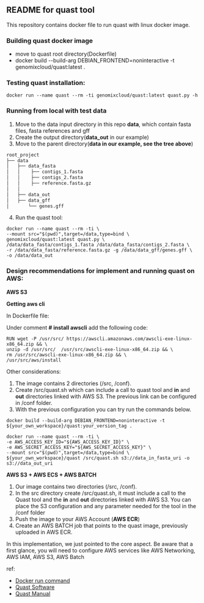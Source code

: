 ## README for quast tool ##

This repository contains docker file to run quast with linux docker image.

### Building quast docker image

* move to quast root directory(Dockerfile)
* docker build --build-arg DEBIAN_FRONTEND=noninteractive -t genomixcloud/quast:latest .

### Testing quast installation:

```shell
docker run --name quast --rm -ti genomixcloud/quast:latest quast.py -h
```

### Running from local with test data 

1. Move to the data input directory in this repo **data**, which contain fasta files, fasta references and gff
2. Create the output directory(**data_out** in our example)
3. Move to the parent directory(**data in our example, see the tree above**)

```md
root_project
├── data
│   ├── data_fasta
│   │    ├── contigs_1.fasta
│   │    ├── contigs_2.fasta
│   │    ├── reference.fasta.gz
│   │ 
│   ├── data_out
│   ├── data_gff
│       └── genes.gff
```

4. Run the quast tool:

```shell
docker run --name quast --rm -ti \
--mount src="$(pwd)",target=/data,type=bind \
genomixcloud/quast:latest quast.py \
/data/data_fasta/contigs_1.fasta /data/data_fasta/contigs_2.fasta \
-r /data/data_fasta/reference.fasta.gz -g /data/data_gff/genes.gff \
-o /data/data_out
```

### Design recommendations for implement and running quast on AWS:

**AWS S3**

****Getting aws cli****

In Dockerfile file:

Under comment **# install awscli** add the following code:

```shell
RUN wget -P /usr/src/ https://awscli.amazonaws.com/awscli-exe-linux-x86_64.zip && \
unzip -d /usr/src/  /usr/src/awscli-exe-linux-x86_64.zip && \
rm /usr/src/awscli-exe-linux-x86_64.zip && \
/usr/src/aws/install
```

Other considerations:

1. The image contains 2 directories (/src, /conf).
2. Create /src/quast.sh which can include a call to quast tool and **in** and **out** directories linked with AWS S3. The previous link can be configured in /conf folder.
3. With the previous configuration you can try run the commands below.

```shell 
docker build --build-arg DEBIAN_FRONTEND=noninteractive -t ${your_own_workspace}/quast:your_version_tag . 
```

```shell
docker run --name quast --rm -ti \
-e AWS_ACCESS_KEY_ID="${AWS_ACCESS_KEY_ID}" \
-e AWS_SECRET_ACCESS_KEY="${AWS_SECRET_ACCESS_KEY}" \
--mount src="$(pwd)",target=/data,type=bind \
${your_own_workspace}/quast /src/quast.sh s3://data_in_fasta_uri -o s3://data_out_uri
```

**AWS S3 + AWS ECS + AWS BATCH**

1. Our image contains two directories (/src, /conf).
2. In the src directory create /src/quast.sh, it must include a call to the Quast tool and the **in** and **out** directories linked with AWS S3. You can place the S3 configuration and any parameter needed for the tool in the /conf folder
3. Push the image to your AWS Account (**AWS ECR**) 
4. Create an AWS BATCH job that points to the quast image, previously uploaded in AWS ECR.

In this implementation, we just pointed to the core aspect. Be aware that a first glance, you will need to configure AWS services like AWS Networking, AWS IAM, AWS S3, AWS Batch  

ref:
* [Docker run command](https://docs.docker.com/engine/reference/commandline/run/)
* [Quast Software](https://github.com/ablab/quast)
* [Quast Manual](https://quast.sourceforge.net/docs/manual.html) 
